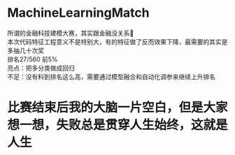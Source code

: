 # MachineLearningMatch
所谓的金融科技建模大赛，其实跟金融没关系🤣 </br>
本次代码特征工程意义不是特别大，有的特征做了反而效果下降，最需要的其实是多抽几十次奖</br>
排名27/560 前5% </br>
亮点：把多分类做成回归 </br>
不足：没有料到排名这么高，需要通过模型融合和自动化调参来继续上升排名 </br>
# 比赛结束后我的大脑一片空白，但是大家想一想，失败总是贯穿人生始终，这就是人生</br>

